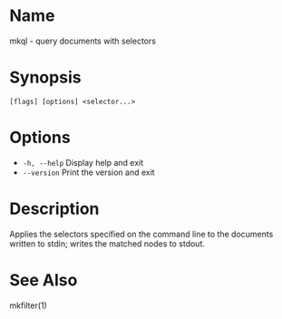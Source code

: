 # Name

mkql - query documents with selectors

# Synopsis

```
[flags] [options] <selector...>
```

# Options

+ `-h, --help` Display help and exit
+ `--version` Print the version and exit

# Description

Applies the selectors specified on the command line to the documents written to stdin; writes the matched nodes to stdout.

# See Also

mkfilter(1)
